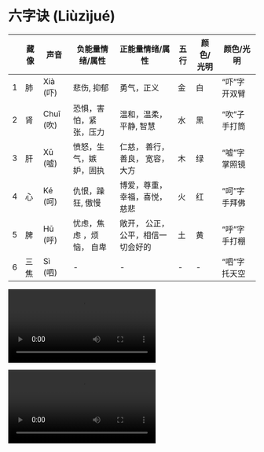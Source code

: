 # 六字诀 (Liùzìjué)

|   | 藏像        | 声音   | 负能量情绪/属性  | 正能量情绪/属性 | 五行 | 颜色/光明 | 颜色/光明 | 
| - |------------- |---------| ------------------------------ | ----------------- | -------------- | --------- | ------------------------- |
| 1 | 肺     | Xià (吓)  | 悲伤, 抑郁 |  勇气，正义 | 金   | 白 | “吓”字开双臂  |
| 2 | 肾     | Chuī (吹) | 恐惧，害怕，紧张，压力  | 温和，温柔，平静, 智慧 | 水   | 黑 | “吹”子手打筒 |
| 3 | 肝     | Xū (嘘) | 愤怒，生气，嫉妒，固执  | 仁慈， 善行， 善良， 宽容，大方 | 木  | 绿 | “嘘”字掌照镜   |
| 4 | 心     | Ké (呵) | 仇恨，躁狂, 傲慢  | 博爱，尊重，幸福，喜悦， 慈悲 | 火  | 红 | “呵”字手拜佛    |
| 5 | 脾      | Hū (呼) | 忧虑，焦虑 ，烦恼， 自卑 | 敞开， 公正，公平，相信一切会好的 | 土 | 黄 | “呼”字手打棚 |
| 6 | 三焦 | Sì (呬) | -                 | -                | -      | -     | “呬”字托天空 |


![六字诀视频第1部分](https://wujiquan.sgp1.cdn.digitaloceanspaces.com/Qigong/Wujiquan-six-healing-sounds-part-1.mp4)

![六字诀视频第2部分](https://wujiquan.sgp1.cdn.digitaloceanspaces.com/Qigong/Wujiquan-six-healing-sounds-part-2.mp4)